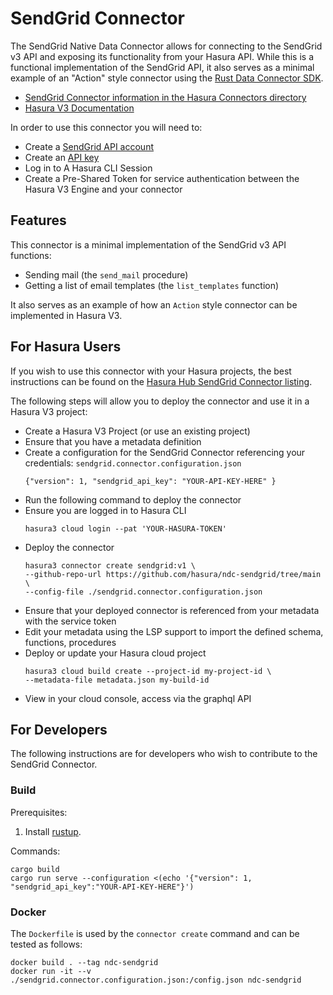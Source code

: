 # SendGrid Connector

The SendGrid Native Data Connector allows for connecting to the SendGrid v3 API and exposing its functionality from your Hasura API.
While this is a functional implementation of the SendGrid API,
it also serves as a minimal example of an "Action" style connector using the
[Rust Data Connector SDK](https://github.com/hasura/ndc-hub#rusk-sdk).

* [SendGrid Connector information in the Hasura Connectors directory](https://hasura.io/connectors/sendgrid)
* [Hasura V3 Documentation](https://hasura.io/docs/3.0)

In order to use this connector you will need to:

* Create a [SendGrid API account](https://signup.sendgrid.com/)
* Create an [API key](https://app.sendgrid.com/settings/api_keys)
* Log in to A Hasura CLI Session
* Create a Pre-Shared Token for service authentication between the Hasura V3 Engine and your connector

## Features

This connector is a minimal implementation of the SendGrid v3 API functions:

* Sending mail (the `send_mail` procedure)
* Getting a list of email templates (the `list_templates` function)

It also serves as an example of how an `Action` style connector can be implemented in Hasura V3.

## For Hasura Users

If you wish to use this connector with your Hasura projects, the best instructions can be found on the [Hasura Hub SendGrid Connector listing](https://hasura.io/connectors/sendgrid).

The following steps will allow you to deploy the connector and use it in a Hasura V3 project:

* Create a Hasura V3 Project (or use an existing project)
* Ensure that you have a metadata definition
* Create a configuration for the SendGrid Connector referencing your credentials:
     `sendgrid.connector.configuration.json`
     ```
     {"version": 1, "sendgrid_api_key": "YOUR-API-KEY-HERE" }
     ```
* Run the following command to deploy the connector
* Ensure you are logged in to Hasura CLI
     ```
     hasura3 cloud login --pat 'YOUR-HASURA-TOKEN'
     ```
* Deploy the connector
     ```
     hasura3 connector create sendgrid:v1 \
     --github-repo-url https://github.com/hasura/ndc-sendgrid/tree/main \
     --config-file ./sendgrid.connector.configuration.json
     ```
* Ensure that your deployed connector is referenced from your metadata with the service token
* Edit your metadata using the LSP support to import the defined schema, functions, procedures
* Deploy or update your Hasura cloud project
     ```
     hasura3 cloud build create --project-id my-project-id \
     --metadata-file metadata.json my-build-id
     ```
* View in your cloud console, access via the graphql API


## For Developers

The following instructions are for developers who wish to contribute to the SendGrid Connector.

### Build

Prerequisites:

1. Install [rustup](https://www.rust-lang.org/tools/install).

Commands:

```
cargo build
cargo run serve --configuration <(echo '{"version": 1, "sendgrid_api_key":"YOUR-API-KEY-HERE"}')
```

### Docker

The `Dockerfile` is used by the `connector create` command and can be tested as follows:

```
docker build . --tag ndc-sendgrid
docker run -it --v ./sendgrid.connector.configuration.json:/config.json ndc-sendgrid
```